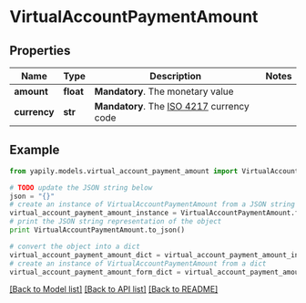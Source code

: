 # VirtualAccountPaymentAmount


## Properties
Name | Type | Description | Notes
------------ | ------------- | ------------- | -------------
**amount** | **float** | __Mandatory__. The monetary value | 
**currency** | **str** | __Mandatory__. The [ISO 4217](https://www.xe.com/iso4217.php) currency code | 

## Example

```python
from yapily.models.virtual_account_payment_amount import VirtualAccountPaymentAmount

# TODO update the JSON string below
json = "{}"
# create an instance of VirtualAccountPaymentAmount from a JSON string
virtual_account_payment_amount_instance = VirtualAccountPaymentAmount.from_json(json)
# print the JSON string representation of the object
print VirtualAccountPaymentAmount.to_json()

# convert the object into a dict
virtual_account_payment_amount_dict = virtual_account_payment_amount_instance.to_dict()
# create an instance of VirtualAccountPaymentAmount from a dict
virtual_account_payment_amount_form_dict = virtual_account_payment_amount.from_dict(virtual_account_payment_amount_dict)
```
[[Back to Model list]](../README.md#documentation-for-models) [[Back to API list]](../README.md#documentation-for-api-endpoints) [[Back to README]](../README.md)


